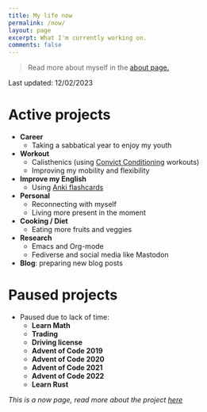 ```yaml
---
title: My life now
permalink: /now/
layout: page
excerpt: What I'm currently working on.
comments: false
---
```


> Read more about myself in the [about page.](../about)

Last updated: 12/02/2023

# Active projects

- **Career**
  - Taking a sabbatical year to enjoy my youth
- **Workout**
  - Calisthenics (using [Convict Conditioning](https://www.goodreads.com/book/show/7305111-convict-conditioning) workouts)
  - Improving my mobility and flexibility
- **Improve my English**
  - Using [Anki flashcards](https://apps.ankiweb.net/)
- **Personal**
  - Reconnecting with myself
  - Living more present in the moment
- **Cooking / Diet**
  - Eating more fruits and veggies
- **Research**
  - Emacs and Org-mode
  - Fediverse and social media like Mastodon
- **Blog**: preparing new blog posts

# Paused projects

- Paused due to lack of time: 
  - **Learn Math**
  - **Trading**
  - **Driving license**
  - **Advent of Code 2019**
  - **Advent of Code 2020**
  - **Advent of Code 2021**
  - **Advent of Code 2022**
  - **Learn Rust**
 
_This is a now page, read more about the project [here](https://nownownow.com/about)_
